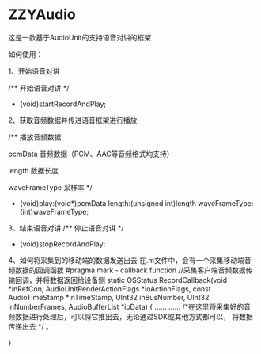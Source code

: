 # ZZYAudio
这是一款基于AudioUnit的支持语音对讲的框架

如何使用：

1、开始语音对讲

/**
 开始语音对讲
 */
- (void)startRecordAndPlay;

2、获取音频数据并传进语音框架进行播放

/**
播放音频数据

pcmData        音频数据（PCM、AAC等音频格式均支持）

length         数据长度

waveFrameType  采样率
*/
- (void)play:(void*)pcmData length:(unsigned int)length waveFrameType:(int)waveFrameType;

3、结束语音对讲
/**
 停止语音对讲
 */
- (void)stopRecordAndPlay;

4、如何将采集到的移动端的数据发送出去
在.m文件中，会有一个采集移动端音频数据的回调函数
#pragma mark - callback function
//采集客户端音频数据传输回调，并将数据返回给设备侧
static OSStatus RecordCallback(void *inRefCon,
                               AudioUnitRenderActionFlags *ioActionFlags,
                               const AudioTimeStamp *inTimeStamp,
                               UInt32 inBusNumber,
                               UInt32 inNumberFrames,
                               AudioBufferList *ioData) {
    ......
    ......
    /*在这里将采集好的音频数据进行处理后，可以将它推出去，无论通过SDK或其他方式都可以，
    将数据传递出去
    */
    。
                         
}
                              
